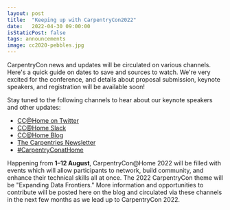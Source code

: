 ```yaml
---
layout: post
title:  "Keeping up with CarpentryCon2022"
date:   2022-04-30 09:00:00
isStaticPost: false
tags: announcements
image: cc2020-pebbles.jpg
---
```


CarpentryCon news and updates will be circulated on various channels. Here's a quick guide on dates to save and sources to watch. 
We're very excited for the conference, and details about proposal submission, keynote speakers, and registration will be available soon! 

Stay tuned to the following channels to hear about our keynote speakers and other updates:

- [CC@Home on Twitter](https://twitter.com/carpentrycon)
- [CC@Home Slack](https://app.slack.com/accept-shared-channel/T0E80GCKS/I039V9V3JAU/enQtMzMzNTMzNTEyMDM2OC0xZmYyZGQ3MWU0ZjdkNGNjODU0YzQ5NWQ2MjYwYzk4Yjk1NDA2NmRlMjk5N2ZmYWY5MmZjNTU0M2NkYWQyMWUw)
- [CC@Home Blog](https://2022.carpentrycon.org/blog/)
- [The Carpentries Newsletter](https://carpentries.org/newsletter/)
- [#CarpentryConatHome](https://twitter.com/search?q=%23CarpentryConAtHome)

Happening from **1&ndash;12 August**, CarpentryCon@Home 2022 will be filled with events which will allow participants to network, build community, and enhance their technical skills all at once.
The 2022 CarpentryCon theme will be "Expanding Data Frontiers." More information and opportunities to contribute will be posted here on the blog and circulated via these channels in the next few months as we lead up to CarpentryCon 2022. 